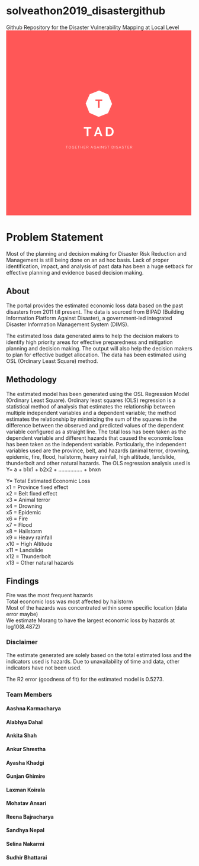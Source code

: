 # solveathon2019_disastergithub
Github Repository for the Disaster Vulnerability Mapping at Local Level
![Our logo](https://github.com/Together-Against-Disaster/Economic-Disaster-Loss-Estimation-Portal/blob/master/disaster%20management/images/logo.png)

# Problem Statement
Most of the planning and decision making for Disaster Risk Reduction and Management is still being done on an ad hoc basis. Lack of proper identification, impact, and analysis of past data has been a huge setback for effective planning and evidence based decision making.

## About
The portal provides the estimated economic loss data based on the past disasters from 2011 till present. The data is sourced from BIPAD (Building Information Platform Against Disaster), a government-led integrated Disaster Information Management System (DIMS). 

The estimated loss data generated aims to help the decision makers to identify high priority areas for effective preparedness and mitigation planning and decision making. The output will also help the decision makers to plan for effective budget allocation. The data has been estimated using OSL (Ordinary Least Square) method. 


## Methodology 
The estimated model has been generated using the OSL Regression Model (Ordinary Least Square). Ordinary least squares (OLS) regression is a statistical method of analysis that estimates the relationship between multiple independent variables and a dependent variable; the method estimates the relationship by minimizing the sum of the squares in the difference between the observed and predicted values of the dependent variable configured as a straight line. The total loss has been taken as the dependent variable and different hazards that caused the economic loss has been taken as the independent variable. Particularly, the independent variables used are the province, belt, and hazards (animal terror, drowning, epidemic, fire, flood, hailstorm, heavy rainfall, high altitude, landslide, thunderbolt and other natural hazards.
The OLS regression analysis used is 
Y= a + b1x1 + b2x2 + ……………. + bnxn  
  
Y= Total Estimated Economic Loss  
x1 = Province fixed effect  
x2 = Belt fixed effect  
x3 = Animal terror  
x4 = Drowning  
x5 = Epidemic  
x6 = Fire  
x7 = Flood    
x8 = Hailstorm  
x9 = Heavy rainfall  
x10 = High Altitude  	 
x11 = Landslide  
x12 = Thunderbolt  
x13 = Other natural hazards  
  
## Findings
  
Fire was the most frequent hazards  
Total economic loss was most affected by hailstorm  
Most of the hazards was concentrated within some specific location (data error maybe)  
We estimate Morang to have the largest economic loss by hazards at log10(8.4872)  

### Disclaimer

The estimate generated are solely based on the total estimated loss and the indicators used is hazards. Due to unavailability of time and data, other indicators have not been used. 

The R2 error (goodness of fit) for the estimated model is 0.5273.

### Team Members

#### Aashna Karmacharya
#### Alabhya Dahal
#### Ankita Shah
#### Ankur Shrestha
#### Ayasha Khadgi
#### Gunjan Ghimire
#### Laxman Koirala
#### Mohatav Ansari
#### Reena Bajracharya
#### Sandhya Nepal
#### Selina Nakarmi
#### Sudhir Bhattarai







